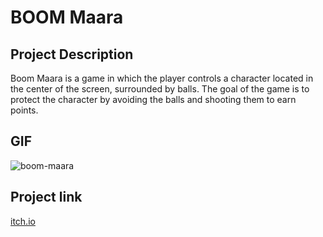 # BOOM Maara

## Project Description
Boom Maara is a game in which the player controls a character located in the center of the screen, surrounded by balls. The goal of the game is to protect the character by avoiding the balls and shooting them to earn points.

## GIF 
![boom-maara](https://github.com/nnivis/BOOM-Maara/assets/105976276/ac4b2d37-0214-4954-b740-2fb041bc1d66)

## Project link
[itch.io](https://nuntiusnivis.itch.io/boom-maara)
